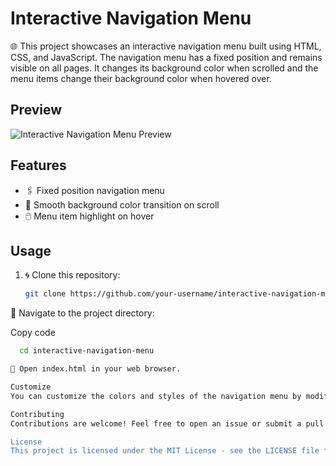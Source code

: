 # Interactive Navigation Menu

🌐 This project showcases an interactive navigation menu built using HTML, CSS, and JavaScript. The navigation menu has a fixed position and remains visible on all pages. It changes its background color when scrolled and the menu items change their background color when hovered over.

## Preview

![Interactive Navigation Menu Preview](preview.gif)

## Features

- 🖇️ Fixed position navigation menu
- 🌈 Smooth background color transition on scroll
- 🖱️ Menu item highlight on hover

## Usage

1. 🌀 Clone this repository:

   ```bash
   git clone https://github.com/your-username/interactive-navigation-menu.git

📁 Navigate to the project directory:

Copy code

```bash 
  cd interactive-navigation-menu 

🚀 Open index.html in your web browser.

Customize
You can customize the colors and styles of the navigation menu by modifying the CSS files (styles.css) and JavaScript (script.js).

Contributing
Contributions are welcome! Feel free to open an issue or submit a pull request for any improvements or features you'd like to add.

License
This project is licensed under the MIT License - see the LICENSE file for details.
